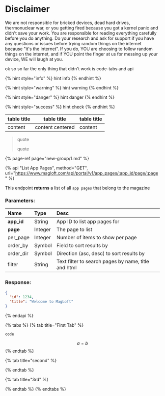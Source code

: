# Disclaimer

We are not responsible for bricked devices, dead hard drives, thermonuclear war, or you getting fired because you got a kernel panic and didn't save your work. You are responsible for reading everything carefully before you do anything. Do your research and ask for support if you have any questions or issues before trying random things on the internet because "it's the internet". If you do, YOU are choosing to follow random things on the internet, and if YOU point the finger at us for messing up your device, WE will laugh at you.

ok so so far the only thing that didn't work is code-tabs and api

{% hint style="info" %}
hint info
{% endhint %}

{% hint style="warning" %}
hint warning
{% endhint %}

{% hint style="danger" %}
hint danger
{% endhint %}

{% hint style="success" %}
hint check
{% endhint %}

| table title | table title | table title |
| :--- | :---: | :--- |
| content | content centered | content |

> quote
>
> quote

{% page-ref page="new-group/1.md" %}

{% api "List App Pages", method="GET", url="https://www.magloft.com/api/portal/v1/app_pages/:app_id/page/:page" %}

This endpoint **returns** a list of all `app pages` that belong to the magazine

### Parameters:

| Name       | Type    | Desc                                                |
| :--------- | :------ | :-------------------------------------------------- |
| **app_id** | String  | App ID to list app pages for                        |
| **page**   | Integer | The page to list                                    |
| per_page   | Integer | Number of items to show per page                    |
| order_by   | Symbol  | Field to sort results by                            |
| order_dir  | Symbol  | Direction (asc, desc) to sort results by            |
| filter     | String  | Text filter to search pages by name, title and html |

### Response:

```json
{
  "id": 1234,
  "title": "Welcome to MagLoft"
}
```

{% endapi %}

{% tabs %}
{% tab title="First Tab" %}
```text
code
```

$$
a = b
$$
{% endtab %}

{% tab title="second" %}

{% endtab %}

{% tab title="3rd" %}

{% endtab %}
{% endtabs %}

